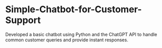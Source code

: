 # Simple-Chatbot-for-Customer-Support
Developed a basic chatbot using Python and the ChatGPT API to handle common customer queries and provide instant responses.
